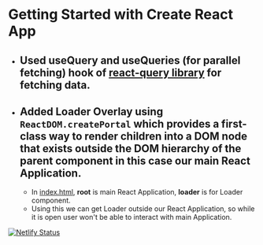 # Getting Started with Create React App

- ## Used useQuery and useQueries (for parallel fetching) hook of [react-query library](https://react-query.tanstack.com/) for fetching data.
- ## Added Loader Overlay using ```ReactDOM.createPortal``` which provides a first-class way to render children into a DOM node that exists outside the DOM hierarchy of the parent component in this case our main React Application.
    - In [index.html](public/index.html), **root** is main React Application, **loader** is for Loader component.
    - Using this we can get Loader outside our React Application, so while it is open user won't be able to interact with main Application.

[![Netlify Status](https://api.netlify.com/api/v1/badges/00aa9e91-0b9f-4db3-a625-24a1bc7ea5e0/deploy-status)](https://app.netlify.com/sites/rawnhackernews/deploys)
